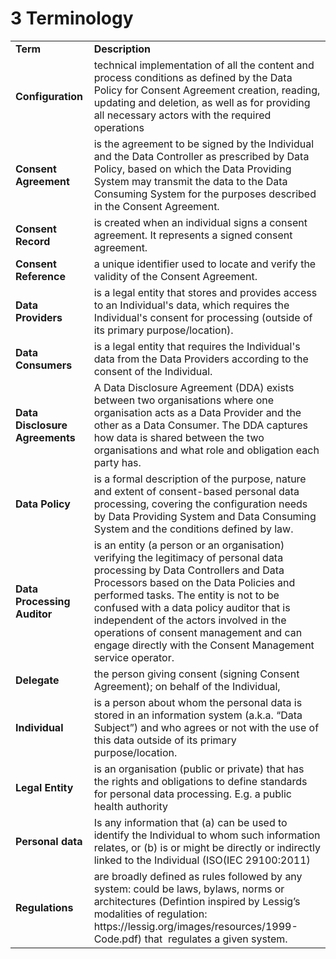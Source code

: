 # 3 Terminology

<table>
  <tr>
   <td>
<strong>Term</strong>
   </td>
   <td><strong>Description</strong>
   </td>
  </tr>
  <tr>
   <td><strong>Configuration</strong>
   </td>
   <td>technical implementation of all the content and process conditions as defined by the Data Policy for Consent Agreement creation, reading, updating and deletion, as well as for providing all necessary actors with the required operations 
   </td>
  </tr>
  <tr>
   <td><strong>Consent Agreement</strong>
   </td>
   <td>is the agreement to be signed by the Individual and the Data Controller as prescribed by Data Policy, based on which the Data Providing System may transmit the data to the Data Consuming System for the purposes described in the Consent Agreement.
   </td>
  </tr>
  <tr>
   <td><strong>Consent Record</strong>
   </td>
   <td>is created when an individual signs a consent agreement. It represents a signed consent agreement. 
   </td>
  </tr>
  <tr>
   <td><strong>Consent Reference</strong>
   </td>
   <td>a unique identifier used to locate and verify the validity of the Consent Agreement.
   </td>
  </tr>
  <tr>
   <td><strong>Data Providers</strong>
   </td>
   <td>is a legal entity that stores and provides access to an Individual's data, which requires the Individual's consent for processing (outside of its primary purpose/location).
   </td>
  </tr>
  <tr>
   <td><strong>Data Consumers</strong>
   </td>
   <td>is a legal entity that requires the Individual's data from the Data Providers according to the consent of the Individual.
   </td>
  </tr>
  <tr>
   <td><strong>Data Disclosure Agreements</strong>
   </td>
   <td>A Data Disclosure Agreement (DDA) exists between two organisations where one organisation acts as a Data Provider and the other as a Data Consumer. The DDA captures how data is shared between the two organisations and what role and obligation each party has.
   </td>
  </tr>
  <tr>
   <td><strong>Data Policy</strong>
   </td>
   <td>is a formal description of the purpose, nature and extent of consent-based personal data processing, covering the configuration needs by Data Providing System and Data Consuming System and the conditions defined by law.
   </td>
  </tr>
  <tr>
   <td><strong>Data Processing Auditor</strong>
   </td>
   <td>is an entity (a person or an organisation) verifying the legitimacy of personal data processing by Data Controllers and Data Processors based on the Data Policies and performed tasks.  The entity is not to be confused with a data policy auditor that is independent of the actors involved in the operations of consent management and can engage directly with the Consent Management service operator.
   </td>
  </tr>
  <tr>
   <td><strong>Delegate</strong>
   </td>
   <td>the person giving consent (signing Consent Agreement); on behalf of the Individual,
   </td>
  </tr>
  <tr>
   <td><strong>Individual</strong>
   </td>
   <td>is a person about whom the personal data is stored in an information system (a.k.a. “Data Subject”) and who agrees or not with the use of this data outside of its primary purpose/location.
   </td>
  </tr>
  <tr>
   <td><strong>Legal Entity</strong>
   </td>
   <td>is an organisation (public or private) ​that has the rights and obligations to define standards for personal data processing. E.g. a public health authority
   </td>
  </tr>
  <tr>
   <td><strong>Personal data</strong>
   </td>
   <td>Is any information that (a) can be used to identify the Individual to whom such information relates, or (b) is or might be directly or indirectly linked to the Individual (ISO(IEC 29100:2011)
   </td>
  </tr>
  <tr>
   <td><strong>Regulations</strong>
   </td>
   <td>are broadly defined as rules followed by any system: could be laws, bylaws, ​norms or architectures (Defintion inspired by Lessig’s modalities of regulation: https://lessig.org/images/resources/1999-Code.pdf) that ​ regulates a given system. 
   </td>
  </tr>
</table>